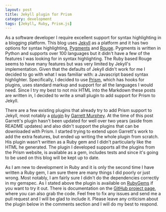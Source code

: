 ```yaml
---
layout: post
title: Jekyll plugin for Prism
category: development
tags: [Jekyll, Ruby, Prism.js]
---
```


As a software developer I require excellent support for syntax highlighting in a blogging platform. This blog uses [Jekyll](http://jekyllrb.com/) as a platform and it has two options for syntax highlighting, [Pygments](http://pygments.org/) and [Rouge](https://github.com/jneen/rouge). Pygments is written in Python and supports over 100 languages but it didn't have a few of the features I was looking for in syntax highlighting. The Ruby based Rouge seems to have many features but was very limited by Jekyll's implementation. Given that the defaults of Jekyll didn't work for me I decided to go with what I was familiar with: a Javascript based syntax highlighter. Specifically, I decided to use [Prism](http://prismjs.com/), which has hooks for plugins, uses standard markup and support for all the languages I would need. Since I try my best to not mix HTML into the Markdown these posts are written in, I decided to write a small plugin to add support for Prism to Jekyll.

<!-- more -->

There are a few existing plugins that already try to add Prism support to Jekyll, most notably a [plugin](https://github.com/gmurphey/jekyll-prism-plugin) by [Garrett Murphey](https://github.com/gmurphey). At the time of this post Garrett's plugin hasn't been updated for well over two years (aside from README updates) and also didn't support the plugins that can be downloaded with Prism. I started trying to extend upon Garrett's work to add the extra features, but ended up writing the whole plugin from scratch. His plugin wasn't written as a Ruby gem and I didn't particularly like the HTML he generated.  The plugin I developed supports all the plugins from the Prism website, is available as a gem, includes tests and since it's going to be used on this blog will be kept up to date.

As I am new to development in Ruby and it is only the second time I have written a Ruby gem, I am sure there are many things I did poorly or just wrong. Most notably, I am fairly sure I didn't do the dependencies correctly in my gemspec. As I stated above the plugin is available on [RubyGems](https://rubygems.org/gems/mm-jekyll-prism) if you want to try it out. There is documentation on the [GitHub project page](https://github.com/MitMaro/jekyll-prism-plugin), where you can also grab the code. Feel free to fix any issues and send me a pull request and I will be glad to include it. Please leave any criticism about the plugin below in the comments section and I will do my best to respond.
